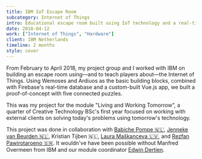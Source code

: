 ```yaml
---
title: IBM IoT Escape Room
subcategory: Internet of Things
intro: Educational escape room built using IoT technology and a real-time database with IBM for a module project in April 2018.
date: 2018-04-12
work: ["Internet of Things", "Hardware"]
client: IBM Netherlands
timeline: 2 months
style: cover
---
```


From February to April 2018, my project group and I worked with IBM on building an escape room using—and to teach players about—the Internet of Things. Using Wemoses and Ardiuos as the basic building blocks, combined with Firebase's real-time database and a custom-built Vue.js app, we built a proof-of-concept with five connected puzzles.

This was my project for the module "Living and Working Tomorrow", a quarter of Creative Technology BSc's first year focused on working with external clients on solving today's problems using tomorrow's technology.

<div class="two-images">
	<div><img alt="" src="/images/projects/ibm-iot-escape-room/1.jpg"></div>
	<div><img alt="" src="/images/projects/ibm-iot-escape-room/2.jpg"></div>
</div>
<div class="two-images">
	<div><img alt="" src="/images/projects/ibm-iot-escape-room/3.jpg"></div>
	<div><img alt="" src="/images/projects/ibm-iot-escape-room/4.jpg"></div>
</div>
<div class="two-images">
	<div><img alt="" src="/images/projects/ibm-iot-escape-room/5.jpg"></div>
	<div><img alt="" src="/images/projects/ibm-iot-escape-room/6.jpg"></div>
</div>

<footer>This project was done in collaboration with <a href="https://portfolio.cr.utwente.nl/student/babichepompe/">Babiche Pompe 🇳🇱</a>, <a href="https://portfolio.cr.utwente.nl/student/beurden/">Jenneke van Beurden 🇳🇱</a>, Kristian Tijben 🇳🇱, <a href="https://portfolio.cr.utwente.nl/student/maskanceval/">Laura Maškanceva 🇱🇻</a>, and <a href="https://portfolio.cr.utwente.nl/student/pawirotaroenorzg/">Rezfan Pawirotaroeno 🇸🇷</a>. It wouldn've have been possible without Manfred Overmeen from IBM and our module coordinator <a href="http://edwindertien.nl/" target="_blank" rel="noopener noreferrer">Edwin Dertien</a>.</footer>